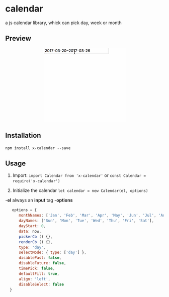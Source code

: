 # calendar
a js calendar library, whick can pick day, week or month

## Preview

<p align="center">
    <img src="example/calendar.gif" />
</p>


## Installation

`npm install x-calendar --save`


## Usage
1. Import:
`import Calendar from 'x-calendar'`
or
`const Calendar = require('x-calendar')`

2. Initialize the calendar
`let calendar = new Calendar(el, options)`

-**el** always an **input** tag
-**options**

``` javascript
   options = {
      monthNames: ['Jan', 'Feb', 'Mar', 'Apr', 'May', 'Jun', 'Jul', 'Aug', 'Sep', 'Oct', 'Nov', 'Dec'],
      dayNames: ['Sun', 'Mon', 'Tue', 'Wed', 'Thu', 'Fri', 'Sat'],
      dayStart: 0,
      data: now,
      pickerCb () {},
      renderCb () {},
      type: 'day',
      selectMode: { type: ['day'] },
      disablePast: false,
      disableFuture: false,
      timePick: false,
      defaultFill: true,
      align: 'left',
      disableSelect: false
  }
```



